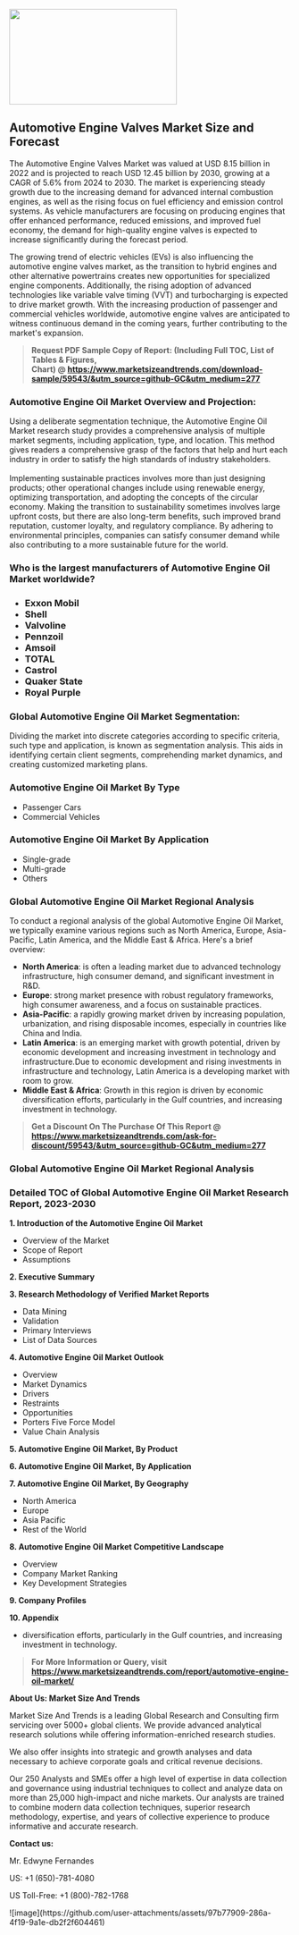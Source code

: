 <p><img class="alignnone size-medium wp-image-20088" src="https://ffe5etoiles.com/wp-content/uploads/2024/12/MST1-300x171.png" alt="" width="300" height="171" /></p><h2>Automotive Engine Valves Market Size and Forecast</h2><p>The Automotive Engine Valves Market was valued at USD 8.15 billion in 2022 and is projected to reach USD 12.45 billion by 2030, growing at a CAGR of 5.6% from 2024 to 2030. The market is experiencing steady growth due to the increasing demand for advanced internal combustion engines, as well as the rising focus on fuel efficiency and emission control systems. As vehicle manufacturers are focusing on producing engines that offer enhanced performance, reduced emissions, and improved fuel economy, the demand for high-quality engine valves is expected to increase significantly during the forecast period.</p><p>The growing trend of electric vehicles (EVs) is also influencing the automotive engine valves market, as the transition to hybrid engines and other alternative powertrains creates new opportunities for specialized engine components. Additionally, the rising adoption of advanced technologies like variable valve timing (VVT) and turbocharging is expected to drive market growth. With the increasing production of passenger and commercial vehicles worldwide, automotive engine valves are anticipated to witness continuous demand in the coming years, further contributing to the market's expansion.</p></p><blockquote id="" class=""><strong>Request PDF Sample Copy of Report: (Including Full TOC, List of Tables &amp; Figures, Chart)&nbsp;@&nbsp;<strong><a href="https://www.marketsizeandtrends.com/download-sample/59543/&utm_source=github-GC&utm_medium=277" target="_blank">https://www.marketsizeandtrends.com/download-sample/59543/&utm_source=github-GC&utm_medium=277</a></strong></strong></blockquote><h3 id="" class="">Automotive Engine Oil Market&nbsp;Overview and Projection:</h3><p id="" class="">Using a deliberate segmentation technique, the Automotive Engine Oil Market research study provides a comprehensive analysis of multiple market segments, including application, type, and location. This method gives readers a comprehensive grasp of the factors that help and hurt each industry in order to satisfy the high standards of industry stakeholders. <br /> <br />Implementing sustainable practices involves more than just designing products; other operational changes include using renewable energy, optimizing transportation, and adopting the concepts of the circular economy. Making the transition to sustainability sometimes involves large upfront costs, but there are also long-term benefits, such improved brand reputation, customer loyalty, and regulatory compliance. By adhering to environmental principles, companies can satisfy consumer demand while also contributing to a more sustainable future for the world.</p><h3 id="" class="">Who is the largest manufacturers of&nbsp;Automotive Engine Oil Market worldwide?</h3><h3 class=""><p><ul><li>Exxon Mobil </li><li> Shell </li><li> Valvoline </li><li> Pennzoil </li><li> Amsoil </li><li> TOTAL </li><li> Castrol </li><li> Quaker State </li><li> Royal Purple</li></ul></p></h3><h3 id="" class="">Global&nbsp;Automotive Engine Oil Market Segmentation:</h3><p id="" class="">Dividing the market into discrete categories according to specific criteria, such type and application, is known as segmentation analysis. This aids in identifying certain client segments, comprehending market dynamics, and creating customized marketing plans.</p><h3 id="" class="">Automotive Engine Oil Market&nbsp;By Type</h3><p><p><ul><li>Passenger Cars </li><li> Commercial Vehicles</p></li></ul></p></p><h3 id="" class="">Automotive Engine Oil Market&nbsp;By Application</h3><p class=""><p><ul><li>Single-grade </li><li> Multi-grade </li><li> Others</li></ul></p></p><h3 id="" class="">Global Automotive Engine Oil Market Regional Analysis</h3><p id="" class="">To conduct a regional analysis of the global Automotive Engine Oil Market, we typically examine various regions such as North America, Europe, Asia-Pacific, Latin America, and the Middle East &amp; Africa. Here's a brief overview:</p><ul><li><strong>North America</strong>: is often a leading market due to advanced technology infrastructure, high consumer demand, and significant investment in R&amp;D.</li><li><strong>Europe</strong>: strong market presence with robust regulatory frameworks, high consumer awareness, and a focus on sustainable practices.</li><li><strong>Asia-Pacific</strong>: a rapidly growing market driven by increasing population, urbanization, and rising disposable incomes, especially in countries like China and India.</li><li><strong>Latin America</strong>: is an emerging market with growth potential, driven by economic development and increasing investment in technology and infrastructure.Due to economic development and rising investments in infrastructure and technology, Latin America is a developing market with room to grow.</li><li><strong>Middle East &amp; Africa</strong>: Growth in this region is driven by economic diversification efforts, particularly in the Gulf countries, and increasing investment in technology.</li></ul><blockquote id="" class=""><strong>Get a Discount On The Purchase Of This Report @ <strong><a href="https://www.marketsizeandtrends.com/ask-for-discount/59543/&utm_source=github-GC&utm_medium=277" target="_blank">https://www.marketsizeandtrends.com/ask-for-discount/59543/&utm_source=github-GC&utm_medium=277</a></strong></strong></blockquote><h3 id="" class="">Global Automotive Engine Oil Market Regional Analysis</h3><h3 id="" class="">Detailed TOC of Global Automotive Engine Oil Market Research Report, 2023-2030</h3><p id="" class=""><strong>1. Introduction of the Automotive Engine Oil Market</strong></p><ul><li>Overview of the Market</li><li>Scope of Report</li><li>Assumptions</li></ul><p id="" class=""><strong>2. Executive Summary</strong></p><p id="" class=""><strong>3. Research Methodology of Verified Market Reports</strong></p><ul><li>Data Mining</li><li>Validation</li><li>Primary Interviews</li><li>List of Data Sources</li></ul><p id="" class=""><strong>4. Automotive Engine Oil Market Outlook</strong></p><ul><li>Overview</li><li>Market Dynamics</li><li>Drivers</li><li>Restraints</li><li>Opportunities</li><li>Porters Five Force Model</li><li>Value Chain Analysis</li></ul><p id="" class=""><strong>5. Automotive Engine Oil Market, By Product</strong></p><p id="" class=""><strong>6. Automotive Engine Oil Market, By Application</strong></p><p id="" class=""><strong>7. Automotive Engine Oil Market, By Geography</strong></p><ul><li>North America</li><li>Europe</li><li>Asia Pacific</li><li>Rest of the World</li></ul><p id="" class=""><strong>8. Automotive Engine Oil Market Competitive Landscape</strong></p><ul><li>Overview</li><li>Company Market Ranking</li><li>Key Development Strategies</li></ul><p id="" class=""><strong>9. Company Profiles</strong></p><p id="" class=""><strong>10. Appendix</strong></p><ul><li>diversification efforts, particularly in the Gulf countries, and increasing investment in technology.</li></ul><blockquote id="" class=""><strong>For More Information or Query, visit <strong><strong><a href="https://www.marketsizeandtrends.com/report/automotive-engine-oil-market/" target="_blank">https://www.marketsizeandtrends.com/report/automotive-engine-oil-market/</a></strong></strong></strong></blockquote><p id="" class=""><strong>About Us: Market Size And Trends</strong></p><p id="" class="">Market Size And Trends is a leading Global Research and Consulting firm servicing over 5000+ global clients. We provide advanced analytical research solutions while offering information-enriched research studies.</p><p id="" class="">We also offer insights into strategic and growth analyses and data necessary to achieve corporate goals and critical revenue decisions.</p><p id="" class="">Our 250 Analysts and SMEs offer a high level of expertise in data collection and governance using industrial techniques to collect and analyze data on more than 25,000 high-impact and niche markets. Our analysts are trained to combine modern data collection techniques, superior research methodology, expertise, and years of collective experience to produce informative and accurate research.</p><p id="" class=""><strong>Contact us:</strong></p><p id="" class="">Mr. Edwyne Fernandes</p><p id="" class="">US: +1 (650)-781-4080</p><p id="" class="">US Toll-Free: +1 (800)-782-1768</p>
![image](https://github.com/user-attachments/assets/97b77909-286a-4f19-9a1e-db2f2f604461)
